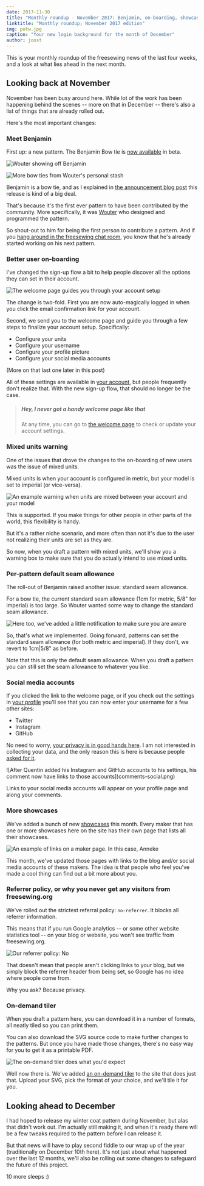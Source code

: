 ```yaml
---
date: 2017-11-30
title: "Monthly roundup - November 2017: Benjamin, on-boarding, showcases, and our on-demand tiler"
linktitle: "Monthly roundup; November 2017 edition"
img: potw.jpg
caption: "Your new login background for the month of December"
author: joost
---
```


This is your monthly roundup of the freesewing news of the last four weeks, and a look at what lies ahead in the next month.

## Looking back at November
November has been busy around here. While lot of the work has been happening behind the scenes
-- more on that in December -- there's also a list of things that are already rolled out.

Here's the most important changes:

### Meet Benjamin

First up: a new pattern. The Benjamin Bow tie is [now available](/patterns/benjamin) in beta.

![Wouter showing off Benjamin](benjamin.jpg)

![More bow ties from Wouter's personal stash](bowties.jpg)

Benjamin is a bow tie, and as I explained in [the announcement blog post](/en/blog/benjamin-bow-tie-beta/) 
this release is kind of a big deal.

That's because it's the first ever pattern to have been contributed by the community.
More specifically, it was [Wouter](/users/xdpug) who designed and programmed the pattern.

So shout-out to him for being the first person to contribute a pattern. And if you
[hang around in the freesewing chat room](https://gitter.im/freesewing/chat), 
you know that he's already started working on his next pattern.


### Better user on-boarding

I've changed the sign-up flow a bit to help people discover all the options they can set in their account.

![The welcome page guides you through your account setup](welcome.png)

The change is two-fold. First you are now auto-magically logged in
when you click the email confirmation link for your account.

Second, we send you to the welcome page and guide you
through a few steps to finalize your account setup. Specifically:

 - Configure your units
 - Configure your username
 - Configure your profile picture
 - Configure your social media accounts

(More on that last one later in this post) 

All of these settings are available in [your account](/account), but people
frequently don't realize that.
With the new sign-up flow, that should no longer be the case.

> ##### Hey, I never got a handy welcome page like that
> At any time, you can go to [the welcome page](/welcome) 
> to check or update your account settings.

### Mixed units warning

One of the issues that drove the changes to the on-boarding of new users was the 
issue of mixed units.

Mixed units is when your account is configured in metric, but your model is set
to imperial (or vice-versa).

![An example warning when units are mixed between your account and your model](units-mismatch-warning.png)

This is supported. If you make things for other people in other parts of the world,
this flexibility is handy.

But it's a rather niche scenario, and more often than not it's due to the user not 
realizing their units are set as they are.

So now, when you draft a pattern with mixed units, we'll show you a warning box to make
sure that you do actually intend to use mixed units. 

### Per-pattern default seam allowance
The roll-out of Benjamin raised another issue: standard seam allowance.

For a bow tie, the current standard seam allowance (1cm for metric, 5/8" for imperial)
is too large. So Wouter wanted some way to change the standard seam allowance.

![Here too, we've added a little notification to make sure you are aware](non-standard-sa-warning.png)

So, that's what we implemented. Going forward, patterns can set the standard seam allowance
(for both metric and imperial). If they don't, we revert to 1cm|5/8" as before.

Note that this is only the default seam allowance. When you draft a pattern you can still 
set the seam allowance to whatever you like.

### Social media accounts

If you clicked the link to the welcome page, or if you check out the 
settings in [your profile](/profile) you'll see that you can now enter your
username for a few other sites:

 - Twitter
 - Instagram
 - GitHub

No need to worry, [your privacy is in good hands here](/blog/privacy-choices/). 
I am not interested in collecting your data, and the only reason
this is here is because people [asked for it](https://github.com/freesewing/site/issues/184).

![After Quentin added his Instagram and GitHub accounts to his settings, his comment now have links to those accounts])comments-social.png)

Links to your social media accounts will appear on your profile page and along your comments.

### More showcases

We've added a bunch of new [showcases](/showcase) this month.
Every maker that has one or more showcases here on the site has their own page
that lists all their showcases. 

![An example of links on a maker page. In this case, Anneke](maker-links.png)

This month, we've updated those pages with links to the blog and/or social media
accounts of these makers. 
The idea is that people who feel you've made a cool thing can find out a bit more about you.

### Referrer policy, or why you never get any visitors from freesewing.org

We've rolled out the strictest referral policy: `no-referrer`. It blocks all referrer information.

This means that if you run Google analytics -- or some other website statistics tool --
on your blog or website, you won't see traffic from freesewing.org.

![Our referrer policy: No](no.gif)

That doesn't mean that people aren't clicking links to your blog, but we simply
block the referrer header from being set, so Google has no idea where people come from.

Why you ask? Because privacy.

### On-demand tiler
When you draft a pattern here, you can download it in a number of formats, all neatly tiled 
so you can print them.

You can also download the SVG source code to make further changes to the patterns.
But once you have made those changes, there's no easy way for you to get it as a printable PDF.

![The on-demand tiler does what you'd expect](tiler.svg)

Well now there is. We've added [an on-demand tiler](/tools/tiler) to the site that does just that.
Upload your SVG, pick the format of your choice, and we'll tile it for you.

## Looking ahead to December

I had hoped to release my winter coat pattern during November, but alas that didn't work out.
I'm actually still making it, and when it's ready there will be a few tweaks required to the pattern
before I can release it.

But that news will have to play second fiddle to our wrap up of the year
(traditionally on December 10th here). It's not just about what happened over the last 12 months,
we'll also be rolling out some changes to safeguard the future of this project.

10 more sleeps :)
